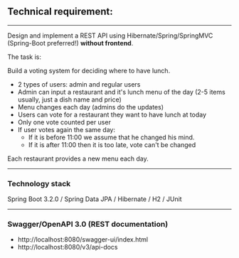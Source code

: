 ##  Technical requirement:
***
Design and implement a REST API using Hibernate/Spring/SpringMVC (Spring-Boot preferred!) **without frontend**.

The task is:

Build a voting system for deciding where to have lunch.

* 2 types of users: admin and regular users
* Admin can input a restaurant and it's lunch menu of the day (2-5 items usually, just a dish name and price)
* Menu changes each day (admins do the updates)
* Users can vote for a restaurant they want to have lunch at today
* Only one vote counted per user
* If user votes again the same day:
    - If it is before 11:00 we assume that he changed his mind.
    - If it is after 11:00 then it is too late, vote can't be changed

Each restaurant provides a new menu each day.


***
### Technology stack
Spring Boot 3.2.0 / Spring Data JPA  / Hibernate / H2 / JUnit

***

### Swagger/OpenAPI 3.0 (REST documentation)
- http://localhost:8080/swagger-ui/index.html
- http://localhost:8080/v3/api-docs


